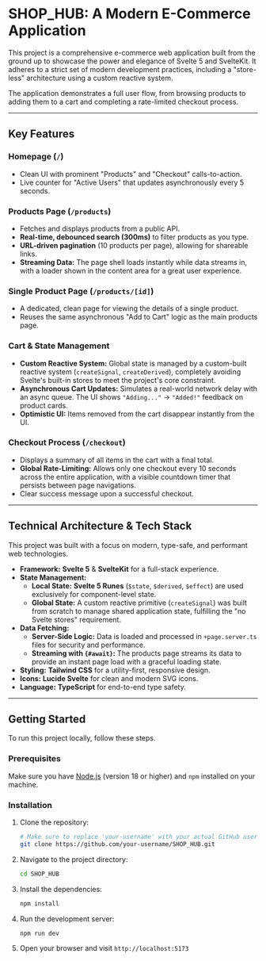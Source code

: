 # SHOP_HUB: A Modern E-Commerce Application

This project is a comprehensive e-commerce web application built from the ground up to showcase the power and elegance of Svelte 5 and SvelteKit. It adheres to a strict set of modern development practices, including a "store-less" architecture using a custom reactive system.

The application demonstrates a full user flow, from browsing products to adding them to a cart and completing a rate-limited checkout process.

---

## Key Features

### Homepage (`/`)

- Clean UI with prominent "Products" and "Checkout" calls-to-action.
- Live counter for "Active Users" that updates asynchronously every 5 seconds.

### Products Page (`/products`)

- Fetches and displays products from a public API.
- **Real-time, debounced search (300ms)** to filter products as you type.
- **URL-driven pagination** (10 products per page), allowing for shareable links.
- **Streaming Data:** The page shell loads instantly while data streams in, with a loader shown in the content area for a great user experience.

### Single Product Page (`/products/[id]`)

- A dedicated, clean page for viewing the details of a single product.
- Reuses the same asynchronous "Add to Cart" logic as the main products page.

### Cart & State Management

- **Custom Reactive System:** Global state is managed by a custom-built reactive system (`createSignal`, `createDerived`), completely avoiding Svelte's built-in stores to meet the project's core constraint.
- **Asynchronous Cart Updates:** Simulates a real-world network delay with an async queue. The UI shows `"Adding..."` → `"Added!"` feedback on product cards.
- **Optimistic UI:** Items removed from the cart disappear instantly from the UI.

### Checkout Process (`/checkout`)

- Displays a summary of all items in the cart with a final total.
- **Global Rate-Limiting:** Allows only one checkout every 10 seconds across the entire application, with a visible countdown timer that persists between page navigations.
- Clear success message upon a successful checkout.

---

## Technical Architecture & Tech Stack

This project was built with a focus on modern, type-safe, and performant web technologies.

- **Framework:** **Svelte 5** & **SvelteKit** for a full-stack experience.
- **State Management:**
  - **Local State:** **Svelte 5 Runes** (`$state`, `$derived`, `$effect`) are used exclusively for component-level state.
  - **Global State:** A custom reactive primitive (`createSignal`) was built from scratch to manage shared application state, fulfilling the "no Svelte stores" requirement.
- **Data Fetching:**
  - **Server-Side Logic:** Data is loaded and processed in `+page.server.ts` files for security and performance.
  - **Streaming with `{#await}`:** The products page streams its data to provide an instant page load with a graceful loading state.
- **Styling:** **Tailwind CSS** for a utility-first, responsive design.
- **Icons:** **Lucide Svelte** for clean and modern SVG icons.
- **Language:** **TypeScript** for end-to-end type safety.

---

## Getting Started

To run this project locally, follow these steps.

### Prerequisites

Make sure you have [Node.js](https://nodejs.org/) (version 18 or higher) and `npm` installed on your machine.

### Installation

1.  Clone the repository:
    ```sh
    # Make sure to replace 'your-username' with your actual GitHub username
    git clone https://github.com/your-username/SHOP_HUB.git
    ```
2.  Navigate to the project directory:
    ```sh
    cd SHOP_HUB
    ```
3.  Install the dependencies:
    ```sh
    npm install
    ```
4.  Run the development server:
    ```sh
    npm run dev
    ```
5.  Open your browser and visit `http://localhost:5173`
